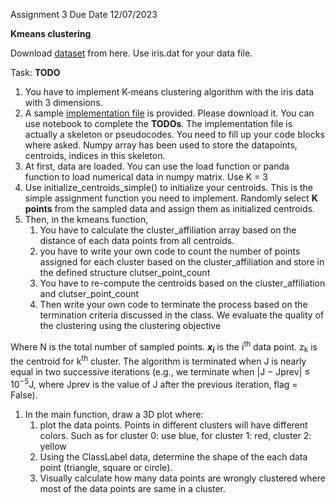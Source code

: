 ﻿Assignment 3		Due Date 12/07/2023

**Kmeans clustering**

Download  [dataset](https://raw.githubusercontent.com/SyedT1/Data-Mining-CSC417/main/Week%203/iris.data) from here. Use iris.dat for your data file. 

Task: **TODO**

1. You have to  implement K-means  clustering algorithm with the iris data with 3 dimensions.
1. A sample [implementation file](https://iubedubd-my.sharepoint.com/:u:/g/personal/akmmrahman_iub_edu_bd/EXaEzfDaS25PpRUem-StwxYBVp8UyU171ZVDSW6lgASD_g?e=pS8ZrZ) is provided. Please download it. You can use notebook to complete the **TODOs**. The implementation file is actually a skeleton or pseudocodes. You need to fill up your code blocks where asked. Numpy array has been used to store the datapoints, centroids, indices in this skeleton. 
1. At first, data are loaded. You can use the load function or panda function to load numerical data in numpy matrix. Use K = 3
1. Use initialize\_centroids\_simple() to initialize your centroids. This is the simple assignment function you need to implement. Randomly select **K points** from the sampled data and assign them as initialized centroids.
1. Then, in the kmeans function, 
   1. You have to calculate the cluster\_affiliation array based on the distance of each data points from all centroids. 
   1. you have to write your own code to count the number of points assigned for each cluster based on the cluster\_affiliation  and store in the defined structure clutser\_point\_count
   1. You have to re-compute the centroids based on the cluster\_affiliation  and clutser\_point\_count
   1. Then write your own code  to terminate the process based on the termination criteria discussed in the class. We evaluate the quality of the clustering using the clustering objective



Where N is the total number of sampled points. <i><b>x<sub>i</sub></b></i>  is the i<sup>th</sup> data point. z<sub>k</sub> is the centroid for k<sup>th</sup> cluster.  The algorithm is terminated when J is nearly equal in two successive iterations (e.g., we terminate when |J − Jprev| ≤ 10<sup>−5</sup>J, where Jprev is the value of J after the previous iteration, flag = False).  

1. In the main function, draw a 3D plot where:
   1. plot the data points. Points in different  clusters will have different colors. Such as for cluster 0: use blue,  for cluster 1: red, cluster 2: yellow
   1. Using the ClassLabel data, determine the shape of the each data point (triangle, square or circle).  
   1. Visually calculate how many data points are wrongly clustered where most of the data points are same in a cluster. 
